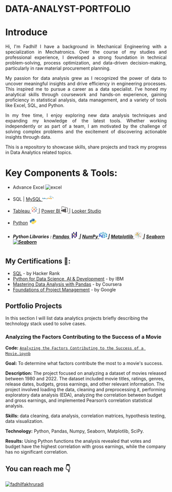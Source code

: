 # DATA-ANALYST-PORTFOLIO

# Introduce
<p align="justify">
Hi, I'm Fadhil! I have a background in Mechanical Engineering with a specialization in Mechatronics. Over the course of my studies and professional experience, I developed a strong foundation in technical problem-solving, process optimization, and data-driven decision-making, particularly in raw material procurement planning.
<p align="justify">                
My passion for data analysis grew as I recognized the power of data to uncover meaningful insights and drive efficiency in engineering processes. This inspired me to pursue a career as a data specialist. I’ve honed my analytical skills through coursework and hands-on experience, gaining proficiency in statistical analysis, data management, and a variety of tools like Excel, SQL, and Python.
 <p align="justify">               
In my free time, I enjoy exploring new data analysis techniques and expanding my knowledge of the latest tools. Whether working independently or as part of a team, I am motivated by the challenge of solving complex problems and the excitement of discovering actionable insights through data.

This is a repository to showcase skills, share projects and track my progress in Data Analytics related topics.

# Key Components & Tools: 
*  Advance Excel <img src="https://raw.githubusercontent.com/mrankitgupta/66DaysOfData/60139fb461ef56a19afd68ea4094f6069f27ce49/icons8-microsoft-excel%20(1).svg" alt="excel" width="25" height="25"/> </a>
* SQL | <a href="https://www.mysql.com/">MySQL</a><a href="https://www.mysql.com/" target="_blank"> <img src="https://raw.githubusercontent.com/devicons/devicon/master/icons/mysql/mysql-original-wordmark.svg" alt="mysql" width="35" height="20"/> </a>
* <a href="https://public.tableau.com/app/profile/fadhil.fakhruradi8798/vizzes">Tableau</a><a href="https://public.tableau.com/app/profile/fadhil.fakhruradi8798/vizzes" target="_blank" rel="noreferrer"> <img src="https://raw.githubusercontent.com/mrankitgupta/mrankitgupta/a768d6bf0a001f03327578ae12f8867e4056cbaf/tableau-software.svg" alt="tableau" width="20" height="20"/> </a>  |
<a href="https://powerbi.microsoft.com/en-us/">Power BI</a><a href="https://powerbi.microsoft.com/en-us/" target="_blank" rel="noreferrer"> <img src="https://raw.githubusercontent.com/mrankitgupta/mrankitgupta/a768d6bf0a001f03327578ae12f8867e4056cbaf/power-bi.svg" alt="powerbi" width="20" height="20"/> </a> |
<a href="https://lookerstudio.google.com/">Looker Studio</a><a href="https://lookerstudio.google.com/" target="_blank" rel="noreferrer">

* <a href="https://www.python.org">Python</a> <a href="https://www.python.org" target="_blank"> <img src="https://raw.githubusercontent.com/devicons/devicon/master/icons/python/python-original.svg" alt="python" width="25" height="20"/> </a>
* ##### Python Libraries : <a href="https://pandas.pydata.org">Pandas</a><a href="https://pandas.pydata.org" target="_blank" rel="noreferrer"> <img src="https://raw.githubusercontent.com/devicons/devicon/2ae2a900d2f041da66e950e4d48052658d850630/icons/pandas/pandas-original.svg" alt="pandas" width="25" height="20"/> </a> | <a href="https://numpy.org/">NumPy</a><a href="https://numpy.org/" target="_blank" rel="noreferrer"> <img src="https://raw.githubusercontent.com/mrankitgupta/mrankitgupta/2a582d085b324cff4917325112229027309ecae3/Numpy-logo.svg" alt="numpy" width="25" height="20"/> </a> | <a href="https://matplotlib.org/">Matplotlib</a><a href="https://matplotlib.org/" target="_blank" rel="noreferrer"> <img src="https://raw.githubusercontent.com/mrankitgupta/mrankitgupta/1331979c3208a15be2c2a6177ffc38ced3d6b434/Matplotlib_icon.svg" alt="matplotlib" width="25" height="20"/> </a> | <a href="https://seaborn.pydata.org">Seaborn</a><a href="https://seaborn.pydata.org" target="_blank" rel="noreferrer"> <img src="https://seaborn.pydata.org/_images/logo-mark-lightbg.svg" alt="Seaborn" width="25" height="20"/> </a> 

# <h2 align="left">My Certifications 📜:
* [SQL](https://www.hackerrank.com/certificates/iframe/7d08711a7041) - by Hacker Rank
* [Python for Data Science, AI & Development](https://coursera.org/share/f38b814442fde7428fc2a305e9220269) - by IBM
* [Mastering Data Analysis with Pandas](https://coursera.org/share/7f7863dc8fb5864ac4373e3f1020a148) - by Coursera
* [Foundations of Project Management](https://coursera.org/share/4f1040ce1be65b3cbf569d0659f7c320) - by Google

## Portfolio Projects
In this section I will list data analytics projects briefly describing the technology stack used to solve cases.

### Analyzing the Factors Contributing to the Success of a Movie
**Code:** [`Analyzing the Factors Contributing to the Success of a Movie.ipynb`](https://github.com/tiannaparris/PortfolioProjects/blob/main/Analyzing%20the%20Factors%20Contributing%20to%20the%20Success%20of%20a%20Movie.ipynb)

**Goal:** To determine what factors contribute the most to a movie's success.

**Description:** The project focused on analyzing a dataset of movies released between 1980 and 2022. The dataset included movie titles, ratings, genres, release dates, budgets, gross earnings, and other relevant information. The project involved loading the data, cleaning and preprocessing it, performing exploratory data analysis (EDA), analyzing the correlation between budget and gross earnings, and implemented Pearson’s correlation statistical analysis.

**Skills:** data cleaning, data analysis, correlation matrices, hypothesis testing, data visualization.

**Technology:** Python, Pandas, Numpy, Seaborn, Matplotlib, SciPy.

**Results:** Using Python functions the analysis revealed that votes and budget have the highest correlation with gross earnings, while the company has no significant correlation.

## You can reach me  👇 
<a href="linkedin.com/in/fadhil-fakhruradi-2935b1104" target="blank"><img align="center" src="https://img.shields.io/badge/-Fadhil Fakhruradi-blue?style=flat-square&logo=Linkedin&logoColor=white&link=linkedin.com/in/fadhil-fakhruradi-2935b1104/" alt="fadhilfakhruradi" height="20" width="100" /></a>


